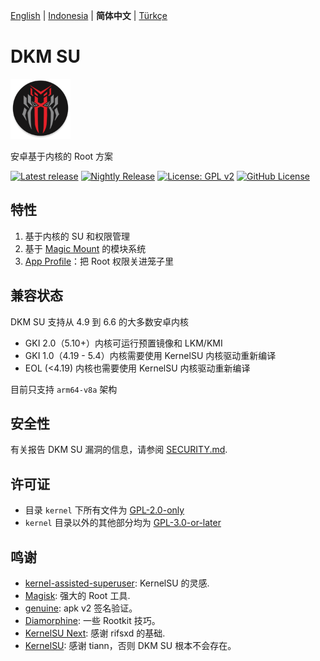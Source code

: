 [English](README_EN.md) | [Indonesia](README.md) | **简体中文** | [Türkçe](README_TR.md)

# DKM SU

<img src="/assets/dkm.png" style="width: 96px;" alt="logo">

安卓基于内核的 Root 方案

[![Latest release](https://img.shields.io/github/v/release/diphons/DKM-SU?label=Release&logo=github)](https://github.com/diphons/DKM-SU/releases/latest)
[![Nightly Release](https://img.shields.io/badge/Nightly%20release-gray?logo=hackthebox&logoColor=fff)](https://nightly.link/diphons/DKM-SU/workflows/build-manager/next/manager)
[![License: GPL v2](https://img.shields.io/badge/License-GPL%20v2-orange.svg?logo=gnu)](https://www.gnu.org/licenses/old-licenses/gpl-2.0.en.html)
[![GitHub License](https://img.shields.io/github/license/diphons/DKM-SU?logo=gnu)](/LICENSE)

## 特性

1. 基于内核的 SU 和权限管理
2. 基于 [Magic Mount](https://github.com/topjohnwu/Magisk/blob/c512496847d182526f2043295ecfd275398eccac/docs/releases/26100.md#new-magic-mount-implementation) 的模块系统
3. [App Profile](https://kernelsu.org/guide/app-profile.html)：把 Root 权限关进笼子里

## 兼容状态

DKM SU 支持从 4.9 到 6.6 的大多数安卓内核
 - GKI 2.0（5.10+）内核可运行预置镜像和 LKM/KMI
 - GKI 1.0（4.19 - 5.4）内核需要使用 KernelSU 内核驱动重新编译
 - EOL (<4.19) 内核也需要使用 KernelSU 内核驱动重新编译

目前只支持 `arm64-v8a` 架构

## 安全性

有关报告 DKM SU 漏洞的信息，请参阅 [SECURITY.md](/SECURITY.md).

## 许可证

- 目录 `kernel` 下所有文件为 [GPL-2.0-only](https://www.gnu.org/licenses/old-licenses/gpl-2.0.en.html)
- `kernel` 目录以外的其他部分均为 [GPL-3.0-or-later](https://www.gnu.org/licenses/gpl-3.0.html)

## 鸣谢

- [kernel-assisted-superuser](https://git.zx2c4.com/kernel-assisted-superuser/about/): KernelSU 的灵感.
- [Magisk](https://github.com/topjohnwu/Magisk): 强大的 Root 工具.
- [genuine](https://github.com/brevent/genuine/): apk v2 签名验证。
- [Diamorphine](https://github.com/m0nad/Diamorphine): 一些 Rootkit 技巧。
- [KernelSU Next](https://github.com/rifsxd/KernelSU-Next): 感谢 rifsxd 的基础.
- [KernelSU](https://github.com/tiann/KernelSU): 感谢 tiann，否则 DKM SU 根本不会存在。